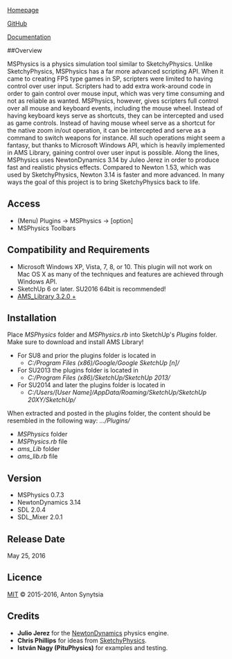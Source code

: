 [Homepage](http://sketchucation.com/forums/viewtopic.php?f=323&t=56852)

[GitHub](https://github.com/AntonSynytsia/MSPhysics)

[Documentation](http://www.rubydoc.info/github/AntonSynytsia/MSPhysics/index)


##Overview

MSPhysics is a physics simulation tool similar to SketchyPhysics. Unlike
SketchyPhysics, MSPhysics has a far more advanced scripting API. When it came
to creating FPS type games in SP, scripters were limited to having control over
user input. Scripters had to add extra work-around code in order to gain control
over mouse input, which was very time consuming and not as reliable as wanted.
MSPhysics, however, gives scripters full control over all mouse and keyboard
events, including the mouse wheel. Instead of having keyboard keys serve as
shortcuts, they can be intercepted and used as game controls. Instead of
having mouse wheel serve as a shortcut for the native zoom in/out operation, it
can be intercepted and serve as a command to switch weapons for instance. All
such operations might seem a fantasy, but thanks to Microsoft Windows API, which
is heavily implemented in AMS Library, gaining control over user input is
possible. Along the lines, MSPhysics uses NewtonDynamics 3.14 by Juleo Jerez in
order to produce fast and realistic physics effects. Compared to Newton 1.53,
which was used by SketchyPhysics, Newton 3.14 is faster and more advanced. In
many ways the goal of this project is to bring SketchyPhysics back to life.


## Access

* (Menu) Plugins → MSPhysics → [option]
* MSPhysics Toolbars


## Compatibility and Requirements

* Microsoft Windows XP, Vista, 7, 8, or 10.
  This plugin will not work on Mac OS X as many of the techniques and features
  are achieved through Windows API.
* SketchUp 6 or later. SU2016 64bit is recommended!
* [AMS_Library 3.2.0 +](http://sketchucation.com/forums/viewtopic.php?f=323&t=55067#p499835)


## Installation

Place <i>MSPhysics</i> folder and <i>MSPhysics.rb</i> into SketchUp's _Plugins_
folder. Make sure to download and install AMS Library!

* For SU8 and prior the plugins folder is located in
    - <i>C:/Program Files (x86)/Google/Google SketchUp [n]/</i>
* For SU2013 the plugins folder is located in
    - <i>C:/Program Files (x86)/SketchUp/SketchUp 2013/</i>
* For SU2014 and later the plugins folder is located in
    - <i>C:/Users/[User Name]/AppData/Roaming/SketchUp/SketchUp 20XY/SketchUp/</i>
	
When extracted and posted in the plugins folder, the content should be resembled in the following way:
<i>.../Plugins/</i>
* <i>MSPhysics</i> folder
* <i>MSPhysics.rb</i> file
* <i>ams_Lib</i> folder
* <i>ams_lib.rb</i> file


## Version

* MSPhysics 0.7.3
* NewtonDynamics 3.14
* SDL 2.0.4
* SDL_Mixer 2.0.1


## Release Date

May 25, 2016


## Licence

[MIT](http://opensource.org/licenses/MIT) © 2015-2016, Anton Synytsia


## Credits

* **Julio Jerez** for the [NewtonDynamics](http://newtondynamics.com/forum/index.php) physics engine.
* **Chris Phillips** for ideas from [SketchyPhysics](https://code.google.com/p/sketchyphysics/).
* **István Nagy (PituPhysics)** for examples and testing.
